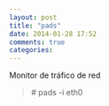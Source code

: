 ```yaml
---
layout: post
title: "pads"
date: 2014-01-28 17:52
comments: true
categories: 
---
```

Monitor de tráfico de red

>\# pads -i eth0

